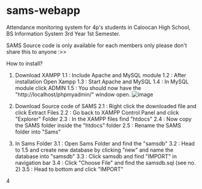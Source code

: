 # sams-webapp
Attendance monitoring system for 4p's students in Caloocan High School, BS Information System 3rd Year 1st Semester.

SAMS Source code is only available for each members only please don't share this to anyone :>>

How to install?

1. Download XAMPP
   1.1 : Include Apache and MySQL module
   1.2 : After installation Open Xampp
   1.3 : Start Apache and MySQL
   1.4 : In MySQL module click ADMIN
   1.5 : You should now have the "http://localhost/phpmyadmin/" window open.
   ![image](https://user-images.githubusercontent.com/83266402/205267849-716dc954-f92d-47c1-b41b-845d2174911f.png)
   
2. Download Source code of SAMS
   2.1 : Right click the downloaded file and click Extract Files
   2.2 : Go back to XAMPP Control Panel and click "Explorer" Folder
   2.3 : In the XAMPP files find "htdocs"
   2.4 : Now copy the SAMS folder inside the "htdocs" folder
   2.5 : Rename the SAMS folder into "Sams"
   
3. In Sams Folder
   3.1 : Open Sams Folder and find the "samsdb"
   3.2 : Head to 1.5 and create new database by clicking "new" and name the database into "samsdb"
   3.3 : Click samsdb and find "IMPORT" in navigation bar
   3.4 : Click "Choose File" and find the samsdb.sql (see no. 2)
   3.5 : Head to bottom and click "IMPORT"
   
4
   
